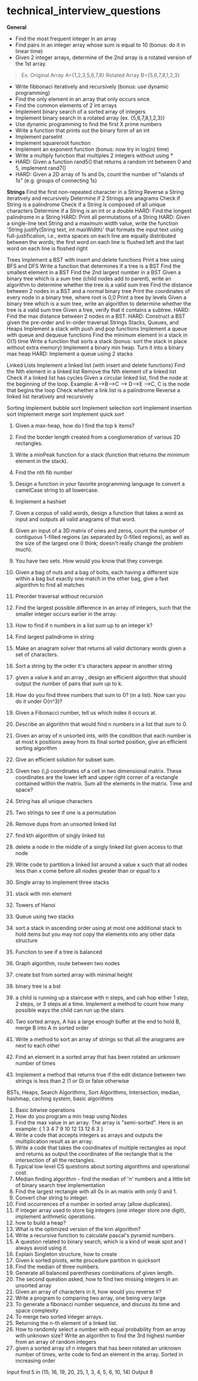 technical_interview_questions
=============================

**General**
- Find the most frequent integer in an array
- Find pairs in an integer array whose sum is equal to 10 (bonus: do it in linear time)
- Given 2 integer arrays, determine of the 2nd array is a rotated version of the 1st array. 
> Ex. Original Array A={1,2,3,5,6,7,8} Rotated Array B={5,6,7,8,1,2,3}
- Write fibbonaci iteratively and recursively (bonus: use dynamic programming)
- Find the only element in an array that only occurs once.
- Find the common elements of 2 int arrays
- Implement binary search of a sorted array of integers
- Implement binary search in a rotated array (ex. {5,6,7,8,1,2,3})
- Use dynamic programming to find the first X prime numbers
- Write a function that prints out the binary form of an int
- Implement parseInt
- Implement squareroot function
- Implement an exponent function (bonus: now try in log(n) time)
- Write a multiply function that multiples 2 integers without using *
- HARD: Given a function rand5() that returns a random int between 0 and 5, implement rand7()
- HARD: Given a 2D array of 1s and 0s, count the number of "islands of 1s" (e.g. groups of connecting 1s)

**Strings**
Find the first non-repeated character in a String
Reverse a String iteratively and recursively
Determine if 2 Strings are anagrams
Check if String is a palindrome
Check if a String is composed of all unique characters
Determine if a String is an int or a double
HARD: Find the longest palindrome in a String
HARD: Print all permutations of a String
HARD: Given a single-line text String and a maximum width value, write the function 'String justify(String text, int maxWidth)' that formats the input text using full-justification, i.e., extra spaces on each line are equally distributed between the words; the first word on each line is flushed left and the last word on each line is flushed right

Trees
Implement a BST with insert and delete functions
Print a tree using BFS and DFS
Write a function that determines if a tree is a BST
Find the smallest element in a BST
Find the 2nd largest number in a BST
Given a binary tree which is a sum tree (child nodes add to parent), write an algorithm to determine whether the tree is a valid sum tree
Find the distance between 2 nodes in a BST and a normal binary tree
Print the coordinates of every node in a binary tree, where root is 0,0
Print a tree by levels
Given a binary tree which is a sum tree, write an algorithm to determine whether the tree is a valid sum tree
Given a tree, verify that it contains a subtree.
HARD: Find the max distance between 2 nodes in a BST.
HARD: Construct a BST given the pre-order and in-order traversal Strings
Stacks, Queues, and Heaps
Implement a stack with push and pop functions
Implement a queue with queue and dequeue functions
Find the minimum element in a stack in O(1) time
Write a function that sorts a stack (bonus: sort the stack in place without extra memory)
Implement a binary min heap. Turn it into a binary max heap
HARD: Implement a queue using 2 stacks






Linked Lists
Implement a linked list (with insert and delete functions)
Find the Nth element in a linked list
Remove the Nth element of a linked list
Check if a linked list has cycles
Given a circular linked list, find the node at the beginning of the loop. Example: A-->B-->C --> D-->E -->C, C is the node that begins the loop
Check whether a link list is a palindrome
Reverse a linked list iteratively and recursively

Sorting
Implement bubble sort
Implement selection sort
Implement insertion sort
Implement merge sort
Implement quick sort



1) Given a max-heap, how do I find the top k items?
2) Find the border length created from a conglomeration of various 2D rectangles.
3) Write a minPeak function for a stack (function that returns the minimum element in the stack).
4) Find the nth fib number
5)  Design a function in your favorite programming language to convert a camelCase string to all lowercase.
6) Implement a hashset
7) Given a corpus of valid words, design a function that takes a word as input and outputs all valid anagrams of that word. 
8) Given an input of a 3D matrix of ones and zeros, count the number of contiguous 1-filled regions (as separated by 0-filled regions), as well as the size of the largest one (I think; doesn't really change the problem much).
9) You have two sets. How would you know that they converge.
10) Given a bag of nuts and a bag of bolts, each having a different size within a bag but exactly one match in the other bag, give a fast algorithm to find all matches
11) Preorder traversal without recursion
12) Find the largest possible difference in an array of integers, such that the smaller integer occurs earlier in the array.
13) How to find if n numbers in a list sum up to an integer k?
14) Find largest palindrome in string
15) Make an anagram solver that returns all valid dictionary words given a set of characters.
16) Sort a string by the order it's characters appear in another string
17) given a value k and an array , design an efficient algorithm that should output the number of pairs that sum up to k.
18) How do you find three numbers that sum to 0? (in a list). Now can you do it under O(n^3)?
19) Given a Fibonacci number, tell us which index it occurs at.
20)  Describe an algorithm that would find n numbers in a list that sum to 0.
21) Given an array of n unsorted ints, with the condition that each number is at most k positions away from its final sorted position, give an efficient sorting algorithm
22) Give an efficient solution for subset sum.
23) Given two (i,j) coordinates of a cell in two dimensional matrix. These coordinates are the lower left and upper right corner of a rectangle contained within the matrix. Sum all the elements in the matrix. Time and space?

1) String has all unique characters
2) Two strings to see if one is a permutation
3) Remove dups from an unsorted linked list
4) find kth algorithm of singly linked list
5) delete a node in the middle of a singly linked list given access to that node
6) Write code to partition a linked list around a value x such that all nodes less than x come before all nodes greater than or equal to x
7) Single array to implement three stacks
8) stack with min element
9) Towers of Hanoi
10) Queue using two stacks
11) sort a stack in ascending order using at most one additional stack to hold items but you may not copy the elements into any other data structure
12) Function to see if a tree is balanced
13) Graph algorithm, route between two nodes
14) create bst from sorted array with minimal height
15) binary tree is a bst
16) a child is running up a staircase with n steps, and cah hop either 1 step, 2 steps, or 3 steps at a time. Implement a method to count how many possible ways the child can run up the stairs
17) Two sorted arrays, A has a large enough buffer at the end to hold B, merge B into A in sorted order
18) Write a method to sort an array of strings so that all the anagrams are next to each other
19) Find an element in a sorted array that has been rotated an unknown number of times
20) Implement a method that returns true if the edit distance between two strings is less than 2 (1 or 0) or false otherwise

BSTs, Heaps, Search Algorithms, Sort Algorithms, Intersection, median, hashmap, caching system, basic algorithms 

1. Basic bitwise operations
2. How do you program a min heap using Nodes
3.  Find the max value in an array. The array is "semi-sorted". Here is an example: { 1 3 4 7 9 10 12 13 12 6 3 }
4. Write a code that accepts integers as arrays and outputs the multiplication result as an array.
5. Write a code that takes the coordinates of multiple rectangles as input and returns as output the coordinates of the rectangle that is the intersection of all the rectangles.
6. Typical low level CS questions about sorting algorithms and operational cost.
7. Median finding algorithm - find the median of 'n' numbers and a little bit of binary search tree implementation
8.  Find the largest rectangle with all 0s in an matrix with only 0 and 1.
9. Convert char string to integer. 
10. Find occurrences of a number in sorted array (allow duplicates). 
11. If integer array used to store big integers (one integer store one digit), implement arithmetic operations.
12. how to build a heap?
13. What is the optimized version of the knn algorithm?
14. Write a recursive function to calculate pascal's pyramid numbers. 
15. A question related to binary search, which is a kind of weak spot and I always avoid using it.
16. Explain Singleton structure, how to create
17. Given k sorted pivots, write procedure partition in quicksort
18. Find the median of three numbers.
19. Generate all balanced parentheses combinations of given length.
20. The second question asked, how to find two missing integers in an unsorted array
21. Given an array of characters in it, how would you reverse it?
22.  Write a program to comparing two array, one being very large
23. To generate a fibonacci number sequence, and discuss its time and space complexity
24. To merge two sorted integer arrays.
25. Returning the n-th element of a linked list.
26. How to randomly select a number with equal probability from an array with unknown size?
 Write an algorithm to find the 3rd highest number from an array of random integers
27.  given a sorted array of n integers that has been rotated an unknown number of times, write code to find an element in the array. Sorted in increasing order

Input find 5 in (15, 16, 19, 20, 25, 1, 3, 4, 5, 6, 10, 14) Output 8
